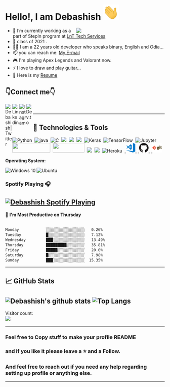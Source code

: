 # Hello!, I am Debashish <img src="https://github.com/debasish2110/debasish2110/blob/master/wave.gif" width="50px">

<img align="right" src="https://media.giphy.com/media/PiQejEf31116URju4V/giphy.gif" width="280" height="auto" />

- 🔭 I’m currently working as a part of StepIn program at [LnT Tech Services](https://www.ltts.com/)
- 🌱 class of 2021 . 
- 👨‍💻 I am a 22 years old developer who speaks binary, English and Odia...
- 📫 you can reach me: [My E-mail](mailto:debasishdash98@gmail.com)
- 🎮 I'm playing Apex Legends and Valorant now.
- ⚡ I love to draw and play guitar...
- 📙 Here is my [Resume](https://drive.google.com/file/d/1OtUfjfdhOZ55EBjVEVCZlOMXPtzJiOs7/view?usp=sharing)

## 👇Connect me👇

<a href="https://twitter.com/Debashish2110">
  <img align="left" alt="Debashish| Twitter" width="22px" src="https://cdn.jsdelivr.net/npm/simple-icons@v3/icons/twitter.svg?&logoColor=white" />
</a>
<a href="https://www.linkedin.com/in/debashish98/">
  <img align="left" alt="Linkedin" width="22px" src="https://cdn.jsdelivr.net/npm/simple-icons@v3/icons/linkedin.svg" />
</a>
<a href="https://www.instagram.com/_da_wanderlust_/">
  <img align="left" alt="Instagram" width="22px" src="https://cdn.jsdelivr.net/npm/simple-icons@v3/icons/instagram.svg" />
</a>
<a href="https://dev.to/debasish2110">
  <img align="left" alt="Dev.to" src="https://d2fltix0v2e0sb.cloudfront.net/dev-badge.svg" alt="Debashish's DEV Profile" width="22">
</a>
<br>

----------

## 🔧 Technologies & Tools

<img alt="Python" src="https://img.shields.io/badge/python%20-%2314354C.svg?&style=for-the-badge&logo=python&logoColor=white"/> &nbsp;<img alt="java" src="https://img.shields.io/badge/java-%23ED8B00.svg?&style=for-the-badge&logo=java&logoColor=white"/> &nbsp;<img alt="C" src="https://img.shields.io/badge/c%20-%2300599C.svg?&style=for-the-badge&logo=c&logoColor=white"/> &nbsp;<a href="#">![](https://img.shields.io/badge/mysql-%2300f.svg?&style=for-the-badge&logo=mysql&logoColor=white)</a> &nbsp;<a href="#">![](https://img.shields.io/badge/sqlite-%2307405e.svg?&style=for-the-badge&logo=sqlite&logoColor=white)</a> &nbsp;<a href="#">![](https://img.shields.io/badge/MongoDB-%234ea94b.svg?&style=for-the-badge&logo=mongodb&logoColor=white)</a> &nbsp;<img alt="Keras" src="https://img.shields.io/badge/Keras%20-%23D00000.svg?&style=for-the-badge&logo=Keras&logoColor=white"/> &nbsp;<img alt="TensorFlow" src="https://img.shields.io/badge/TensorFlow%20-%23FF6F00.svg?&style=for-the-badge&logo=TensorFlow&logoColor=white" /> &nbsp;<img alt="Jupyter" src="https://img.shields.io/badge/Jupyter%20-%23F37626.svg?&style=for-the-badge&logo=Jupyter&logoColor=white" /> &nbsp;<img src= "https://img.shields.io/badge/Tools-Sklearn-informational?style=flat&logo=scikit-learn&logoColor=white&color=black" height="30" width="120"/> &nbsp;<img src= "https://img.shields.io/badge/Tools-NLTK-informational?style=flat&logo=nltk&logoColor=white&color=orange" height="30" width="100"/>
&nbsp;<a href="#">![](https://img.shields.io/badge/django%20-%23092E20.svg?&style=for-the-badge&logo=django&logoColor=white)</a> &nbsp;<a href="#">![](https://img.shields.io/badge/flask%20-%23000.svg?&style=for-the-badge&logo=flask&logoColor=white)</a> &nbsp;<img alt="Heroku" src="https://img.shields.io/badge/heroku%20-%23430098.svg?&style=for-the-badge&logo=heroku&logoColor=white"/> &nbsp;<a href="https://visualstudio.com/" target="_blank"> <img src="https://raw.githubusercontent.com/github/explore/80688e429a7d4ef2fca1e82350fe8e3517d3494d/topics/visual-studio-code/visual-studio-code.png" alt="Visual Studio Code" width="30" height="30"/> </a> &nbsp;<a href="https://www.github.com/" target="_blank"> <img src="https://raw.githubusercontent.com/github/explore/78df643247d429f6cc873026c0622819ad797942/topics/github/github.png" alt="github" width="30" height="30"/> </a> &nbsp;<a href="https://www.git-scm.com/" target="_blank"> <img src="https://raw.githubusercontent.com/github/explore/80688e429a7d4ef2fca1e82350fe8e3517d3494d/topics/git/git.png" alt="git" width="30" height="30"/> </a>

**Operating System:**

<img alt="Windows 10" src="https://img.shields.io/badge/Windows-0078D6?style=for-the-badge&logo=windows&logoColor=white" /> <img alt="Ubuntu" src="https://img.shields.io/badge/Ubuntu-E95420?style=for-the-badge&logo=ubuntu&logoColor=white" />

### Spotify Playing 🎧

[<img src="https://now-playing-codestackr.vercel.app/api/spotify-playing" alt="Debashish Spotify Playing" width="350" />](https://open.spotify.com/track/7eJMfftS33KTjuF7lTsMCx?si=b35a4664c6cc4719)
-------
📅  **I'm Most Productive on Thursday**
``` 

Monday            ░░░░░░░░░░░░░░░░░   0.26% 
Tuesday           █░░░░░░░░░░░░░░░░   7.12% 
Wednesday         ███░░░░░░░░░░░░░░   13.49% 
Thursday          █████████░░░░░░░░   35.81% 
Friday            █████░░░░░░░░░░░░   20.0% 
Saturday          █░░░░░░░░░░░░░░░░   7.98% 
Sunday            ███░░░░░░░░░░░░░░  15.35%

```
-------

## &#x1f4c8; GitHub Stats

![Debashish's github stats](https://github-readme-stats.vercel.app/api?username=debasish2110&theme=tokyonight&count_private=true&show_icons=true)
![Top Langs](https://github-readme-stats.vercel.app/api/top-langs/?username=debasish2110&layout=compact&theme=tokyonight)
--------
Visitor count: <br>
<img src="https://profile-counter.glitch.me/debasish2110/count.svg" />

------

### Feel free to Copy stuff to make your profile README
### and if you like it please leave a :star: and a Follow.

### And feel free to reach out if you need any help regarding setting up profile or anything else.

-----